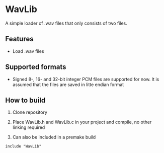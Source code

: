 # WavLib

A simple loader of .wav files that only consists of two files.

## Features
* Load .wav files

## Supported formats
* Signed 8-, 16- and 32-bit integer PCM files are supported for now. It is assumed that the files are saved in litte endian format

## How to build

1. Clone repository

2. Place WavLib.h and WavLib.c in your project and compile, no other linking required

3. Can also be included in a premake build
```
include "WavLib"
```

